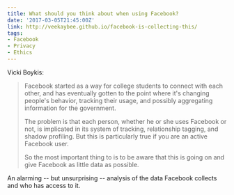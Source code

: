 ```yaml
---
title: What should you think about when using Facebook?
date: '2017-03-05T21:45:00Z'
link: http://veekaybee.github.io/facebook-is-collecting-this/
tags:
- Facebook
- Privacy
- Ethics
---
```

Vicki Boykis:

> Facebook started as a way for college students to connect with each other, and has eventually gotten to the point where it's changing people's behavior, tracking their usage, and possibly aggregating information for the government.
>
> The problem is that each person, whether he or she uses Facebook or not, is implicated in its system of tracking, relationship tagging, and shadow profiling. But this is particularly true if you are an active Facebook user.
>
> So the most important thing to is to be aware that this is going on and give Facebook as little data as possible.

An alarming -- but unsurprising -- analysis of the data Facebook collects and who has access to it.
